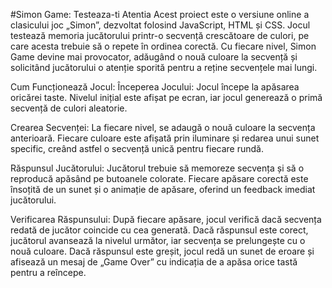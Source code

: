 #Simon Game: Testeaza-ti Atentia
Acest proiect este o versiune online a clasicului joc „Simon”, dezvoltat folosind JavaScript, HTML și CSS. Jocul testează memoria jucătorului printr-o secvență crescătoare de culori, pe care acesta trebuie să o repete în ordinea corectă. Cu fiecare nivel, Simon Game devine mai provocator, adăugând o nouă culoare la secvență și solicitând jucătorului o atenție sporită pentru a reține secvențele mai lungi.

Cum Funcționează Jocul:
Începerea Jocului: Jocul începe la apăsarea oricărei taste. Nivelul inițial este afișat pe ecran, iar jocul generează o primă secvență de culori aleatorie.

Crearea Secvenței: La fiecare nivel, se adaugă o nouă culoare la secvența anterioară. Fiecare culoare este afișată prin iluminare și redarea unui sunet specific, creând astfel o secvență unică pentru fiecare rundă.

Răspunsul Jucătorului: Jucătorul trebuie să memoreze secvența și să o reproducă apăsând pe butoanele colorate. Fiecare apăsare corectă este însoțită de un sunet și o animație de apăsare, oferind un feedback imediat jucătorului.

Verificarea Răspunsului: După fiecare apăsare, jocul verifică dacă secvența redată de jucător coincide cu cea generată. Dacă răspunsul este corect, jucătorul avansează la nivelul următor, iar secvența se prelungește cu o nouă culoare. Dacă răspunsul este greșit, jocul redă un sunet de eroare și afisează un mesaj de „Game Over” cu indicația de a apăsa orice tastă pentru a reîncepe.
